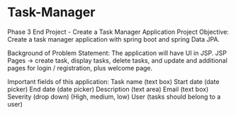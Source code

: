 # Task-Manager

Phase 3 End Project - Create a Task Manager
Application
Project Objective:
Create a task manager application with spring boot and spring Data JPA.

Background of Problem Statement:
The application will have UI in JSP.
JSP Pages -> create task, display tasks, delete tasks, and update and additional pages for login / registration, plus welcome page.


Important fields of this application:
Task name (text box)
Start date (date picker)
End date (date picker)
Description (text area)
Email (text box)
Severity (drop down) (High, medium, low)
User (tasks should belong to a user)
